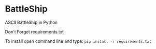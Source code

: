 # BattleShip
ASCII BattleShip in Python


Don't Forget requirements.txt


To install open command line and type:
    `pip install -r requirements.txt`